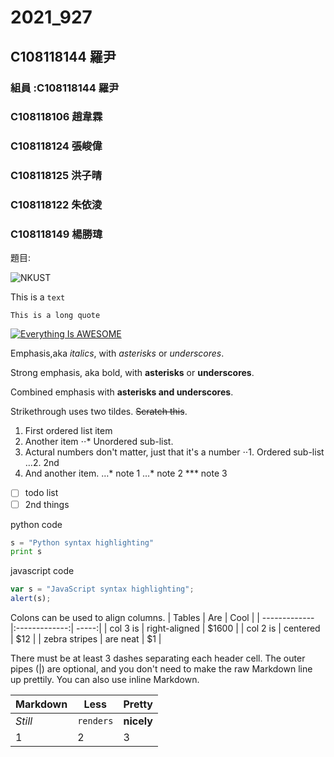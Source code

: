 # 2021_927

## C108118144 羅尹

### 組員 :C108118144 羅尹
###      C108118106 趙韋霖
###      C108118124 張峻偉
###      C108118125 洪子晴
###      C108118122 朱依淩
###      C108118149 楊勝瑋

題目:

![NKUST](https://www.nkust.edu.tw/var/file/0/1000/img/513/182513897.png "高科大")

This is a `text`

`This is a long quote`

[![Everything Is AWESOME](https://img.youtube.com/vi/StTqXEQ2l-Y/0.jpg)](https://www.youtube.com/watch?v=StTqXEQ2l-Y "Everything Is AWESOME")

Emphasis,aka *italics*, with *asterisks* or *underscores*.

Strong emphasis, aka bold, with **asterisks** or **underscores**.

Combined emphasis with **asterisks and underscores**.

Strikethrough uses two tildes. ~~Scratch this~~.

1. First ordered list item
2. Another item
   ⋅⋅* Unordered sub-list.
3. Actural numbers don't matter, just that it's a number
   ⋅⋅1. Ordered sub-list
   …2. 2nd
4. And another item.
   …* note 1
   …* note 2
   *** note 3

- [ ] todo list
- [ ] 2nd things

python code
```python
s = "Python syntax highlighting"
print s
```
javascript code
```javascript
var s = "JavaScript syntax highlighting";
alert(s);
```

Colons can be used to align columns.
| Tables        | Are           | Cool  |
| ------------- |:-------------:| -----:|
| col 3 is      | right-aligned | $1600 |
| col 2 is      | centered      |   $12 |
| zebra stripes | are neat      |    $1 |

There must be at least 3 dashes separating each header cell.
The outer pipes (|) are optional, and you don't need to make the 
raw Markdown line up prettily. You can also use inline Markdown.

Markdown | Less | Pretty
--- | --- | ---
*Still* | `renders` | **nicely**
1 | 2 | 3

